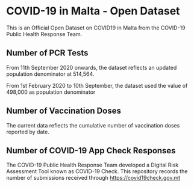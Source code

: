 # COVID-19 in Malta - Open Dataset

This is an Official Open Dataset on COVID19 in Malta from the COVID-19 Public Health Response Team.

## Number of PCR Tests

From 11th September 2020 onwards, the dataset reflects an updated population denominator at 514,564.

From 1st February 2020 to 10th September, the dataset used the value of 498,000 as population denominator

## Number of Vaccination Doses

The current data reflects the cumulative number of vaccination doses reported by date.

## Number of COVID-19 App Check Responses

The COVID-19 Public Health Response Team developed a Digital Risk Assessment Tool known as COVID-19 Check. This repository records the number of submissions received through https://covid19check.gov.mt


